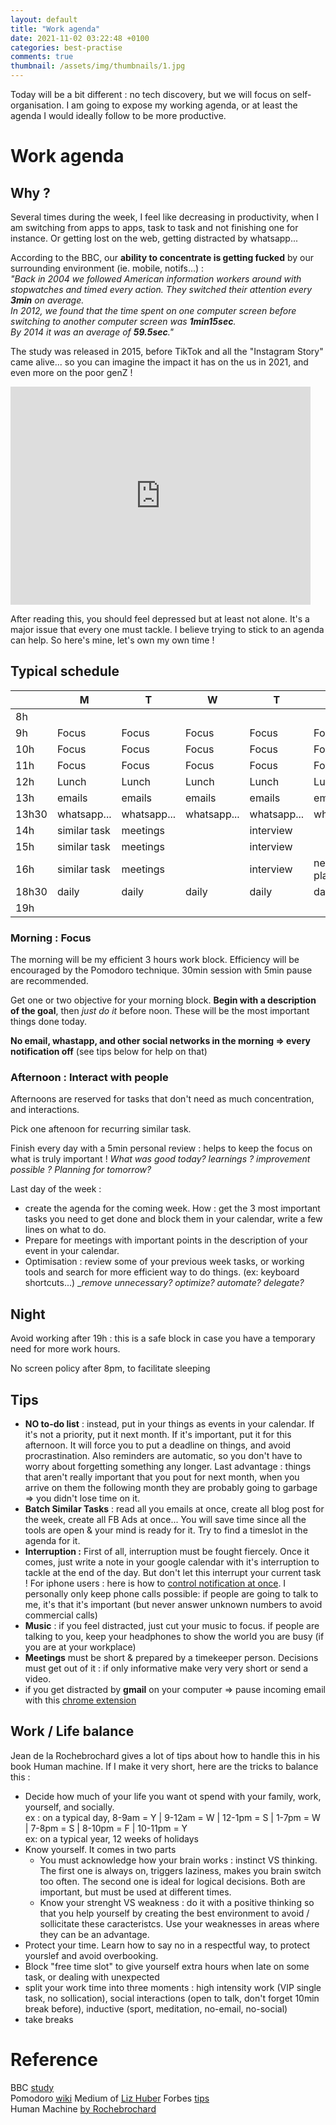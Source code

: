 ```yaml
---
layout: default
title: "Work agenda"
date: 2021-11-02 03:22:48 +0100
categories: best-practise
comments: true
thumbnail: /assets/img/thumbnails/1.jpg
---
```


Today will be a bit different : no tech discovery, but we will focus on self-organisation. I am going to expose my working agenda, or at least the agenda I would ideally follow to be more productive.

# Work agenda

## Why ?

Several times during the week, I feel like decreasing in productivity, when I am switching from apps to apps, task to task and not finishing one for instance. Or getting lost on the web, getting distracted by whatsapp...

According to the BBC, our **ability to concentrate is getting fucked** by our surrounding environment (ie. mobile, notifs...) :  
_"Back in 2004 we followed American information workers around with stopwatches and timed every action. They switched their attention every **3min** on average._  
_In 2012, we found that the time spent on one computer screen before switching to another computer screen was **1min15sec**._  
_By 2014 it was an average of **59.5sec**."_

The study was released in 2015, before TikTok and all the "Instagram Story" came alive... so you can imagine the impact it has on the us in 2021, and even more on the poor genZ !

<iframe src="https://giphy.com/embed/3ohhwjVJo2i7sJ6LGU" width="480" height="349" frameBorder="0" class="giphy-embed" allowFullScreen></iframe>

After reading this, you should feel depressed but at least not alone. It's a major issue that every one must tackle. I believe trying to stick to an agenda can help. So here's mine, let's own my own time !

## Typical schedule

|       | M            | T           | W           | T           | F                  |
| ----- | ------------ | ----------- | ----------- | ----------- | ------------------ |
| 8h    |              |             |             |             |                    |
| 9h    | Focus        | Focus       | Focus       | Focus       | Focus              |
| 10h   | Focus        | Focus       | Focus       | Focus       | Focus              |
| 11h   | Focus        | Focus       | Focus       | Focus       | Focus              |
| 12h   | Lunch        | Lunch       | Lunch       | Lunch       | Lunch              |
| 13h   | emails       | emails      | emails      | emails      | emails             |
| 13h30 | whatsapp...  | whatsapp... | whatsapp... | whatsapp... | whatsapp...        |
| 14h   | similar task | meetings    |             | interview   |                    |
| 15h   | similar task | meetings    |             | interview   |                    |
| 16h   | similar task | meetings    |             | interview   | next week planning |
| 18h30 | daily        | daily       | daily       | daily       | daily              |
| 19h   |              |             |             |             |                    |

### Morning : Focus

The morning will be my efficient 3 hours work block. Efficiency will be encouraged by the Pomodoro technique. 30min session with 5min pause are recommended.

Get one or two objective for your morning block. **Begin with a description of the goal**, then _just do it_ before noon. These will be the most important things done today.

**No email, whastapp, and other social networks in the morning => every notification off** (see tips below for help on that)

### Afternoon : Interact with people

Afternoons are reserved for tasks that don't need as much concentration, and interactions.

Pick one aftenoon for recurring similar task.

Finish every day with a 5min personal review : helps to keep the focus on what is truly important ! _What was good today? learnings ? improvement possible ? Planning for tomorrow?_

Last day of the week :

- create the agenda for the coming week. How : get the 3 most important tasks you need to get done and block them in your calendar, write a few lines on what to do.
- Prepare for meetings with important points in the description of your event in your calendar.
- Optimisation : review some of your previous week tasks, or working tools and search for more efficient way to do things. (ex: keyboard shortcuts...) \__remove unnecessary? optimize? automate? delegate?_

## Night

Avoid working after 19h : this is a safe block in case you have a temporary need for more work hours.

No screen policy after 8pm, to facilitate sleeping

## Tips

- **NO to-do list** : instead, put in your things as events in your calendar. If it's not a priority, put it next month. If it's important, put it for this afternoon. It will force you to put a deadline on things, and avoid procrastination. Also reminders are automatic, so you don't have to worry about forgetting something any longer. Last advantage : things that aren't really important that you pout for next month, when you arrive on them the following month they are probably going to garbage => you didn't lose time on it.
- **Batch Similar Tasks** : read all you emails at once, create all blog post for the week, create all FB Ads at once... You will save time since all the tools are open & your mind is ready for it. Try to find a timeslot in the agenda for it.
- **Interruption :** First of all, interruption must be fought fiercely. Once it comes, just write a note in your google calendar with it's interruption to tackle at the end of the day. But don't let this interrupt your current task !
  For iphone users : here is how to [control notification at once](https://mashtips.com/schedule-notifications-on-iphone/). I personally only keep phone calls possible: if people are going to talk to me, it's that it's important (but never answer unknown numbers to avoid commercial calls)
- **Music** : if you feel distracted, just cut your music to focus. if people are talking to you, keep your headphones to show the world you are busy (if you are at your workplace)
- **Meetings** must be short & prepared by a timekeeper person. Decisions must get out of it : if only informative make very very short or send a video.
- if you get distracted by **gmail** on your computer => pause incoming email with this [chrome extension](https://chrome.google.com/webstore/detail/boomerang-for-gmail/mdanidgdpmkimeiiojknlnekblgmpdll?hl=en)

## Work / Life balance

Jean de la Rochebrochard gives a lot of tips about how to handle this in his book Human machine. If I make it very short, here are the tricks to balance this :

- Decide how much of your life you want ot spend with your family, work, yourself, and socially.  
  ex : on a typical day, 8-9am = Y | 9-12am = W | 12-1pm = S | 1-7pm = W | 7-8pm = S | 8-10pm = F | 10-11pm = Y  
  ex: on a typical year, 12 weeks of holidays
- Know yourself. It comes in two parts
  - You must acknowledge how your brain works : instinct VS thinking. The first one is always on, triggers laziness, makes you brain switch too often. The second one is ideal for logical decisions. Both are important, but must be used at different times.
  - Know your strenght VS weakness : do it with a positive thinking so that you help yourself by creating the best environment to avoid / sollicitate these caracteristcs. Use your weaknesses in areas where they can be an advantage.
- Protect your time. Learn how to say no in a respectful way, to protect yourslef and avoid overbooking.
- Block "free time slot" to give yourself extra hours when late on some task, or dealing with unexpected
- split your work time into three moments : high intensity work (VIP single task, no sollication), social interactions (open to talk, don't forget 10min break before), inductive (sport, meditation, no-email, no-social)
- take breaks

# Reference

BBC [study](https://www.bbc.com/news/business-32628753)  
Pomodoro [wiki](https://en.wikipedia.org/wiki/Pomodoro_Technique)
Medium of [Liz Huber](https://medium.com/@refinedliz/6-extremely-effective-ways-to-take-control-of-your-day-and-get-more-done-b14eeb5250b1)
Forbes [tips](https://www.forbes.com/sites/deloitte/2021/10/07/creating-stigma-free-work-cultures-is-key-to-tackling-the-mental-health-crisis/?sh=5b9fb5c271fd)  
Human Machine [by Rochebrochard](https://www.amazon.com/Human-Machine-STO-ESSAIS-DOCU-French-Rochebrochard/dp/2379790418)
